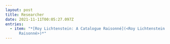 ```yaml
---
layout: post
title: Researcher
date: 2021-11-11T00:05:27.097Z
entries:
  - item: "*[R﻿oy Lichtenstein: A Catalogue Raisonné](<R﻿oy Lichtenstein Catalogue
      Raisonné>)*"
---
```

